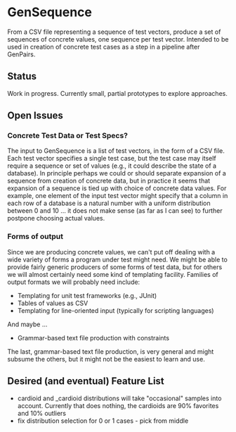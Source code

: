 # GenSequence

From a CSV file representing a sequence of test vectors, produce a set of sequences of concrete values, one sequence per test vector.  Intended to be used in creation of concrete test cases as a step in a pipeline after GenPairs. 

## Status
Work in progress.  Currently small, partial prototypes to explore approaches. 

## Open Issues

### Concrete Test Data or Test Specs?

The input to GenSequence is a list of test vectors, in the form of a CSV file.  Each test vector specifies a single test case, but the test case may itself require a sequence or set of values (e.g., it could describe the state of a database).  In principle perhaps we could or should separate expansion of a sequence from creation of concrete data, but in practice it seems that expansion of a sequence is tied up with choice of concrete data values.  For example, one element of the input test vector might specify that a column in each row of a database is a natural number with a uniform distribution between 0 and 10 ... it does not make sense (as far as I can see) to further postpone choosing actual values. 

### Forms of output

Since we are producing concrete values, we can't put off dealing with a wide variety of forms a program under test might need.  We might be able to provide fairly generic producers of some forms of test data, but for others we will almost certainly need some kind of templating facility.   Families of output formats we will probably need include: 

* Templating for unit test frameworks (e.g., JUnit)
* Tables of values as CSV
* Templating for line-oriented input (typically for scripting languages)

And maybe ... 

* Grammar-based text file production with constraints 

The last, grammar-based text file production, is very general and might subsume the others, but it might not be the easiest to learn and use. 


## Desired (and eventual) Feature List

+ cardioid and _cardioid distributions will take "occasional" samples into account. Currently that does nothing, the cardioids are 90% favorites and 10% outliers
+ fix distribution selection for 0 or 1 cases - pick from middle